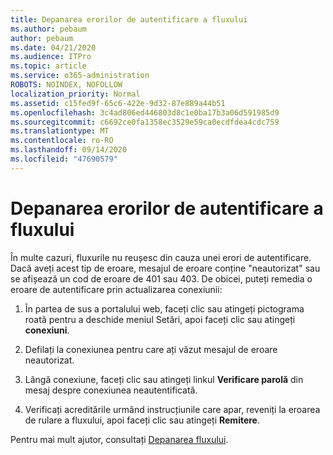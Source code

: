```yaml
---
title: Depanarea erorilor de autentificare a fluxului
ms.author: pebaum
author: pebaum
ms.date: 04/21/2020
ms.audience: ITPro
ms.topic: article
ms.service: o365-administration
ROBOTS: NOINDEX, NOFOLLOW
localization_priority: Normal
ms.assetid: c15fed9f-65c6-422e-9d32-87e889a44b51
ms.openlocfilehash: 3c4ad806ed446803d8c1e0ba17b3a06d591985d9
ms.sourcegitcommit: c6692ce0fa1358ec3529e59ca0ecdfdea4cdc759
ms.translationtype: MT
ms.contentlocale: ro-RO
ms.lasthandoff: 09/14/2020
ms.locfileid: "47690579"
---
```

# <a name="troubleshoot-flow-authentication-errors"></a>Depanarea erorilor de autentificare a fluxului

În multe cazuri, fluxurile nu reușesc din cauza unei erori de autentificare. Dacă aveți acest tip de eroare, mesajul de eroare conține "neautorizat" sau se afișează un cod de eroare de 401 sau 403. De obicei, puteți remedia o eroare de autentificare prin actualizarea conexiunii:
  
1. În partea de sus a portalului web, faceți clic sau atingeți pictograma roată pentru a deschide meniul Setări, apoi faceți clic sau atingeți **conexiuni**.
    
2. Defilați la conexiunea pentru care ați văzut mesajul de eroare neautorizat.
    
3. Lângă conexiune, faceți clic sau atingeți linkul **Verificare parolă** din mesaj despre conexiunea neautentificată. 
    
4. Verificați acreditările urmând instrucțiunile care apar, reveniți la eroarea de rulare a fluxului, apoi faceți clic sau atingeți **Remitere**.
    
Pentru mai mult ajutor, consultați [Depanarea fluxului](https://go.microsoft.com/fwlink/?linkid=872110).
  

